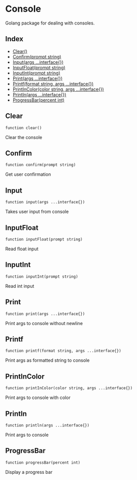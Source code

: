 # Console

Golang package for dealing with consoles.

## Index

- [Clear()](#clear)
- [Confirm(prompt string)](#confirm)
- [Input(args ...interface{})](#input)
- [InputFloat(prompt string)](#inputfloat)
- [InputInt(prompt string)](#inputint)
- [Print(args ...interface{})](#print)
- [Printf(format string, args ...interface{})](#printf)
- [PrintInColor(color string, args ...interface{})](#printincolor)
- [Println(args ...interface{})](#println)
- [ProgressBar(percent int)](#progressbar)

## Clear
```
function clear()
```
Clear the console

## Confirm
```
function confirm(prompt string)
```
Get user confirmation

## Input
```
function input(args ...interface{})
```
Takes user input from console

## InputFloat
```
function inputFloat(prompt string)
```
Read float input

## InputInt
```
function inputInt(prompt string)
```
Read int input

## Print
```
function print(args ...interface{})
```
Print args to console without newline

## Printf
```
function printf(format string, args ...interface{})
```
Print args as formatted string to console

## PrintInColor
```
function printInColor(color string, args ...interface{})
```
Print args to console with color

## Println
```
function println(args ...interface{})
```
Print args to console

## ProgressBar
```
function progressBar(percent int)
```
Display a progress bar